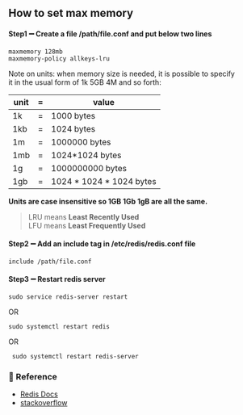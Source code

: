 ## How to set max memory

#### Step1 ➖ Create a file /path/file.conf and put below two lines

```
maxmemory 128mb
maxmemory-policy allkeys-lru
```

Note on units: when memory size is needed, it is possible to specify  
it in the usual form of 1k 5GB 4M and so forth:

| unit | = | value                    |
|------|---|--------------------------|
| 1k   | = | 1000 bytes               |
| 1kb  | = | 1024 bytes               |
| 1m   | = | 1000000 bytes            |  
| 1mb  | = | 1024*1024 bytes          |
| 1g   | = | 1000000000 bytes         |
| 1gb  | = | 1024 * 1024 * 1024 bytes |

__Units are case insensitive so 1GB 1Gb 1gB are all the same.__

> LRU means __Least Recently Used__  
> LFU means __Least Frequently Used__

#### Step2 ➖ Add an include tag in /etc/redis/redis.conf file

```
include /path/file.conf
```

#### Step3 ➖ Restart redis server

```
sudo service redis-server restart
```

OR

```
sudo systemctl restart redis
```

OR

```
 sudo systemctl restart redis-server
```

### 🔗 Reference

- [Redis Docs](https://redis.io/docs/management/config-file/)
- [stackoverflow](https://stackoverflow.com/a/59465061/7418534)
